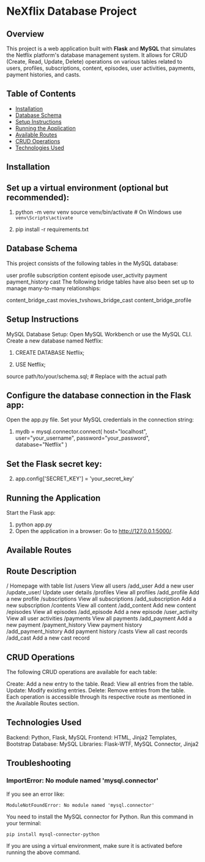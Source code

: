 # NeXflix Database Project

## Overview
This project is a web application built with **Flask** and **MySQL** that simulates the Netflix platform's database management system. It allows for CRUD (Create, Read, Update, Delete) operations on various tables related to users, profiles, subscriptions, content, episodes, user activities, payments, payment histories, and casts.

## Table of Contents
- [Installation](#installation)
- [Database Schema](#database-schema)
- [Setup Instructions](#setup-instructions)
- [Running the Application](#running-the-application)
- [Available Routes](#available-routes)
- [CRUD Operations](#crud-operations)
- [Technologies Used](#technologies-used)

## Installation
## Set up a virtual environment (optional but recommended):
1.  
    python -m venv venv
    source venv/bin/activate  # On Windows use `venv\Scripts\activate`

2. pip install -r requirements.txt

## Database Schema

This project consists of the following tables in the MySQL database:

user
profile
subscription
content
episode
user_activity
payment
payment_history
cast
The following bridge tables have also been set up to manage many-to-many relationships:

content_bridge_cast
movies_tvshows_bridge_cast
content_bridge_profile

## Setup Instructions

MySQL Database Setup:
Open MySQL Workbench or use the MySQL CLI.
Create a new database named Netflix:

1.  CREATE DATABASE Netflix;

2. USE Netflix;

source path/to/your/schema.sql;  # Replace with the actual path

## Configure the database connection in the Flask app:
Open the app.py file.
Set your MySQL credentials in the connection string:


1. mydb = mysql.connector.connect(
    host="localhost",
    user="your_username",
    password="your_password",
    database="Netflix"
)

## Set the Flask secret key:

2. app.config['SECRET_KEY'] = 'your_secret_key'

## Running the Application
Start the Flask app:
1. python app.py
2. Open the application in a browser:
    Go to http://127.0.0.1:5000/.

## Available Routes

## Route	                                            Description
/	                                                Homepage with table list
/users	                                            View all users
/add_user	                                        Add a new user
/update_user/<id>	                                Update user details
/profiles	                                        View all profiles
/add_profile	                                    Add a new profile
/subscriptions	                                    View all subscriptions
/add_subscription	                                Add a new subscription
/contents	                                        View all content
/add_content	                                    Add new content
/episodes	                                        View all episodes
/add_episode	                                    Add a new episode
/user_activity	                                    View all user activities
/payments	                                        View all payments
/add_payment	                                    Add a new payment
/payment_history	                                View payment history
/add_payment_history	                            Add payment history
/casts	                                            View all cast records
/add_cast	                                        Add a new cast record


## CRUD Operations

The following CRUD operations are available for each table:

Create: Add a new entry to the table.
Read: View all entries from the table.
Update: Modify existing entries.
Delete: Remove entries from the table.
Each operation is accessible through its respective route as mentioned in the Available Routes section.

## Technologies Used

Backend: Python, Flask, MySQL
Frontend: HTML, Jinja2 Templates, Bootstrap
Database: MySQL
Libraries: Flask-WTF, MySQL Connector, Jinja2

## Troubleshooting

### ImportError: No module named 'mysql.connector'

If you see an error like:

```
ModuleNotFoundError: No module named 'mysql.connector'
```

You need to install the MySQL connector for Python. Run this command in your terminal:

```bash
pip install mysql-connector-python
```

If you are using a virtual environment, make sure it is activated before running the above command.



